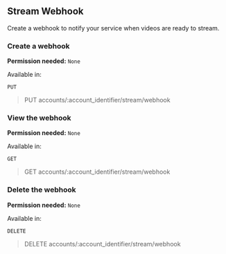 ## Stream Webhook

Create a webhook to notify your service when videos are ready to stream.

### Create a webhook

**Permission needed:** `None`

Available in:



`PUT` 

> PUT accounts/:account_identifier/stream/webhook


### View the webhook

**Permission needed:** `None`

Available in:



`GET` 

> GET accounts/:account_identifier/stream/webhook


### Delete the webhook

**Permission needed:** `None`

Available in:



`DELETE` 

> DELETE accounts/:account_identifier/stream/webhook


